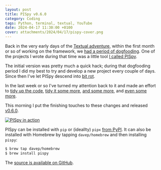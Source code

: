 ```yaml
---
layout: post
title: PISpy v0.6.0
category: Coding
tags: Python, terminal, textual, YouTube
date: 2024-04-17 11:30:00 +0100
cover: attachments/2024/04/17/pispy-cover.png
---
```


Back in the very early days of the [Textual
adventure](https://blog.davep.org/2024/03/28/goodbye-textualize.html),
within the first month or so of working on the framework, we [had a period
of
dogfooding](https://textual.textualize.io/blog/2022/11/26/on-dog-food-the-original-metaverse-and-not-being-bored/).
One of the projects I wrote during that time was a little tool [I called
PISpy](https://textual.textualize.io/blog/2022/12/08/be-the-keymaster/#pispy).

The initial version was pretty much a quick hack; during that dogfooding
period I did my best to try and develop a new project every couple of days.
Since then I've let PISpy descend into [bit
rot](https://en.wikipedia.org/wiki/Software_rot).

In the last week or so I've turned my attention back to it and made an
effort to [tidy up the code](https://www.youtube.com/watch?v=CepsN8TDq1E),
[tidy it some more](https://www.youtube.com/watch?v=t2EUXA8RkN0), [and some
more](https://www.youtube.com/watch?v=2u5CfrgZWcc), and [even some
more](https://www.youtube.com/watch?v=CDCvWCZx1AM).

This morning I put the finishing touches to these changes and released
[v0.6.0](https://github.com/davep/pispy/releases/tag/v0.6.0).

[![PISpy in action](/attachments/2024/04/17/pispy-in-action.gif#centre)](https://www.youtube.com/shorts/67xtMdstbx4)

PISpy can be installed with `pip` or (ideallty) `pipx` [from
PyPI](https://pypi.org/project/pispy-client/). It can also be installed with
Homebrew by tapping `davep/homebrew` and then installing `pispy`:

```sh
$ brew tap davep/homebrew
$ brew install pispy
```

The [source is available on GitHub](https://github.com/davep/pispy).


[//]: # (2024-04-17-pispy-0-6-0.md ends here)
